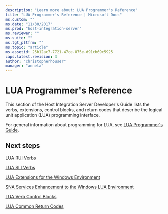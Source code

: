 ```yaml
---
description: "Learn more about: LUA Programmer's Reference"
title: "LUA Programmer's Reference | Microsoft Docs"
ms.custom: ""
ms.date: "11/30/2017"
ms.prod: "host-integration-server"
ms.reviewer: ""
ms.suite: ""
ms.tgt_pltfrm: ""
ms.topic: "article"
ms.assetid: 25b12ac7-7721-47ce-875e-d91cb69c5925
caps.latest.revision: 3
author: "christopherhouser"
manager: "anneta"
---
```

# LUA Programmer's Reference
This section of the Host Integration Server Developer's Guide lists the verbs, extensions, control blocks, and return codes that describe the logical unit application (LUA) programming interface.  
  
 For general information about programming for LUA, see [LUA Programmer's Guide](./lua-programmer-s-guide1.md).  
  
## Next steps
 [LUA RUI Verbs](../core/lua-rui-verbs2.md)  
  
 [LUA SLI Verbs](../core/lua-sli-verbs2.md)  
  
 [LUA Extensions for the Windows Environment](../core/lua-extensions-for-the-windows-environment2.md)  
  
 [SNA Services Enhancement to the Windows LUA Environment](../core/sna-services-enhancement-to-the-windows-lua-environment2.md)  
  
 [LUA Verb Control Blocks](../core/lua-verb-control-blocks2.md)  
  
 [LUA Common Return Codes](../core/lua-common-return-codes1.md)
